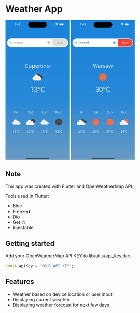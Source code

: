 # Weather App

<p float="left">
 <img src="https://github.com/Oskar888/flutter-weather/blob/master/.github/images/appScreen1.png?raw=true" alt="Flutter Weather App Preview" width=40% height=40%/>
  <img src="https://github.com/Oskar888/flutter-weather/blob/master/.github/images/appScreen2.png?raw=true" alt="Flutter Weather App Preview" width=40% height=40%/> 
</p>

## Note
This app was created with Flutter and OpenWeatherMap API.

Tools used in Flutter:
* Bloc
* Freezed
* Dio
* Get_it
* Injectable

## Getting started
 Add your OpenWeatherMap API KEY to lib/utils/api_key.dart
  ```dart
const apiKey = 'YOUR_API_KEY';
  ```

## Features
* Weather based on device location or user input
* Displaying current weather
* Displaying weather forecast for next few days